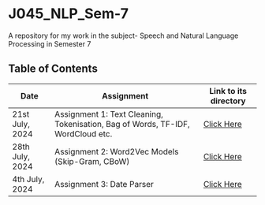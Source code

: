 # J045_NLP_Sem-7

A repository for my work in the subject- Speech and Natural Language Processing in Semester 7

## Table of Contents

| Date            | Assignment                                                                      | Link to its directory |
| --------------- | ------------------------------------------------------------------------------- | --------------------- |
| 21st July, 2024 | Assignment 1: Text Cleaning, Tokenisation, Bag of Words, TF-IDF, WordCloud etc. | [Click Here](Lab-1)   |
| 28th July, 2024 | Assignment 2: Word2Vec Models (Skip-Gram, CBoW)                                 | [Click Here](Lab-2)   |
| 4th July, 2024  | Assignment 3: Date Parser                                                       | [Click Here](Lab-3)   |
